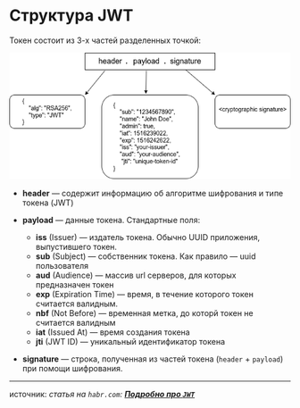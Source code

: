 # Структура JWT

Токен состоит из 3-х частей разделенных точкой:

![Структура_JWT](Documents/TECHNOLOGIES/JWT-token/_Attachments_JWT02-Структура_JWT/image.png)

- **header** — содержит информацию об алгоритме шифрования и типе токена (JWT)
    
- **payload** — данные токена. Стандартные поля:      
    - **iss** (Issuer) — издатель токена. Обычно UUID приложения, выпустившего токен.  
    - **sub** (Subject) — собственник токена. Как правило — uuid пользователя        
    - **aud** (Audience) — массив url серверов, для которых предназначен токен        
    - **exp** (Expiration Time) — время, в течение которого токен считается валидным.    
    - **nbf** (Not Before) — временная метка, до которй токен не считается валидным
    - **iat** (Issued At) — время создания токена
    - **jti** (JWT ID) — уникальный идентификатор токена
    
- **signature** — строка, полученная из частей токена (`header` + `payload`) при помощи шифрования.

---
источник: *статья на `habr.com`: [**Подробно про `JWT`**](https://habr.com/ru/articles/842056/)*
